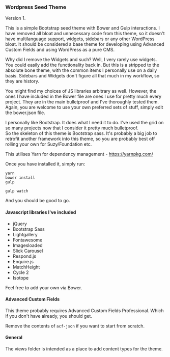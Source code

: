 
### Wordpress Seed Theme

Version 1.

This is a simple Bootstrap seed theme with Bower and Gulp interactions. I have removed all bloat and unnecessary code from this theme, so it doesn't have multilanguage support, widgets, sidebars or any other WordPress bloat. It should be considered a base theme for developing using Advanced Custom Fields and using WordPress as a pure CMS.

Why did I remove the Widgets and such? Well, I very rarely use widgets. You could easily add the functionality back in. But this is a stripped to the absolute bone theme, with the common items I personally use on a daily basis. Sidebars and Widgets don't figure all that much in my workflow, so they are history.

You might find my choices of JS libraries arbitrary as well. However, the ones I have included in the Bower file are ones I use for pretty much every project. They are in the main bulletproof and I've thoroughly tested them. Again, you are welcome to use your own preferred sets of stuff, simply edit the bower.json file.

I personally like Bootstrap. It does what I need it to do. I've used the grid on so many projects now that I consider it pretty much bulletproof.   
So the skeleton of this theme is Bootstrap sass. It's probably a big job to retrofit another framework into this theme, so you are probably best off rolling your own for Suzy/Foundation etc.

This utilises Yarn for dependency management - https://yarnpkg.com/

Once you have installed it, simply run:

	yarn   
	bower install   
	gulp

	gulp watch

And you should be good to go.

#### Javascript libraries I've included

* jQuery
* Bootstrap Sass
* Lightgallery
* Fontawesome
* Imagesloaded
* Slick Carousel
* Respond.js
* Enquire.js
* MatchHeight
* Cycle 2
* Isotope

Feel free to add your own via Bower.

#### Advanced Custom Fields

This theme probably requires Advanced Custom Fields Professional. Which if you don't have already, you should get.

Remove the contents of ```acf-json``` if you want to start from scratch.

#### General

The views folder is intended as a place to add content types for the theme.
